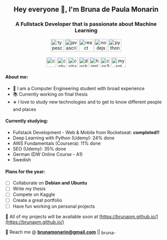 <h2 align="center">Hey everyone 👋, I'm Bruna de Paula Monarin</h2>
<h3 align="center">A Fullstack Developer that is passionate about Machine Learning</h3>
<p align="center">
  <img src="https://seeklogo.com/images/T/typescript-logo-B29A3F462D-seeklogo.com.png" alt="typescript" width="40" height="40"/>
  <img src="https://upload.wikimedia.org/wikipedia/commons/thumb/9/99/Unofficial_JavaScript_logo_2.svg/600px-Unofficial_JavaScript_logo_2.svg.png" alt="javascript" width="40" height="40"/>
  <img src="https://seeklogo.com/images/R/react-logo-7B3CE81517-seeklogo.com.png" alt="react" width="45" height="40"/>
  <img src="https://nodejs.org/static/images/logos/nodejs-new-pantone-black.svg" alt="nodejs" width="40" height="40"/>
  <img src="https://upload.wikimedia.org/wikipedia/commons/thumb/c/c3/Python-logo-notext.svg/600px-Python-logo-notext.svg.png" alt="python" width="40" height="40"/>
</p>
<p align="center">
  <img src="https://www.clipartmax.com/png/middle/351-3515666_c-language-global-or-external-variables-with-examples-c-programming-logo.png" alt="c" width="30" height="30"/>
  <img src="https://www.pngkit.com/png/detail/534-5342172_c-language-course-c-logo.png" alt="cplusplus" width="30" height="30"/>
  <img src="https://icon2.cleanpng.com/20180408/ovq/kisspng-c-programming-language-computer-icons-computer-pr-programming-5acadc61c83e28.8330255915232441298202.jpg" alt="csharp" width="30" height="30"/>
  <img src="https://www.docker.com/sites/default/files/d8/2019-07/vertical-logo-monochromatic.png" alt="docker" width="30" height="30"/>
  <img src="https://cdn.pixabay.com/photo/2017/08/05/11/16/logo-2582748_960_720.png" alt="html5" width="30" height="30"/>
  <img src="https://cdn.pixabay.com/photo/2017/08/05/11/16/logo-2582747_960_720.png" alt="css3" width="30" height="30"/>
  <img src="https://cdn.worldvectorlogo.com/logos/mysql.svg" alt="mysql" width="45" height="30"/>
</p>

#### About me:

* :floppy_disk: I am a Computer Engineering student with broad experience
* :books: Currently working on final thesis
* :airplane: I love to study new technologies and to get to know different people and places

#### Currently studying:

* Fullstack Development - Web & Mobile from Rocketseat: **completed!!**
* Deep Learning with Python (Udemy): 24% done
* AWS Fundamentals (Coursera): 11% done
* SEO (Udemy): 35% done
* German (DW Online Course - A1)
* Swedish

#### Plans for the year:

- [ ] Collaborate on **Debian and Ubuntu**
- [ ] Write my thesis
- [ ] Compete on Kaggle
- [ ] Create a great portfolio
- [ ] Have fun working on personal projects

:ledger: All of my projects will be available soon at [https://brunapm.github.io/](https://brunapm.github.io/)
  
:postbox: Reach me @ **brunamonarin@gmail.com** ||
<a href="https://linkedin.com/in/bruna-de-paula-monarin" target="blank"><img align="center" src="https://upload.wikimedia.org/wikipedia/commons/thumb/0/01/LinkedIn_Logo.svg/1024px-LinkedIn_Logo.svg.png" alt="bruna-de-paula-monarin" height="16" width="58" /></a>

